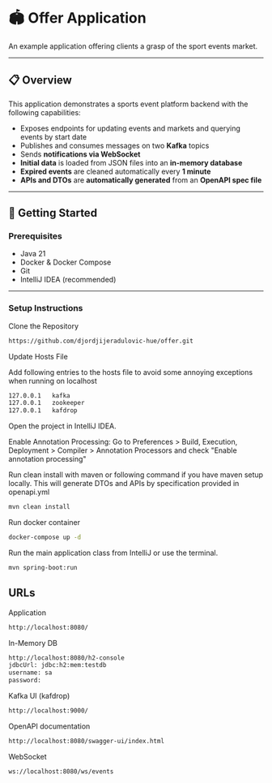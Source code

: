 # 🏟️ Offer Application

An example application offering clients a grasp of the sport events market.

---

## 📋 Overview

This application demonstrates a sports event platform backend with the following capabilities:

- Exposes endpoints for updating events and markets and querying events by start date
- Publishes and consumes messages on two **Kafka** topics
- Sends **notifications via WebSocket**
- **Initial data** is loaded from JSON files into an **in-memory database**
- **Expired events** are cleaned automatically every **1 minute**
- **APIs and DTOs** are **automatically generated** from an **OpenAPI spec file**

---

## 🚀 Getting Started

### Prerequisites

- Java 21
- Docker & Docker Compose
- Git
- IntelliJ IDEA (recommended)

---

### Setup Instructions

Clone the Repository
```bash
https://github.com/djordjijeradulovic-hue/offer.git
```

Update Hosts File

Add following entries to the hosts file to avoid some annoying exceptions when running on localhost

```bash
127.0.0.1   kafka
127.0.0.1   zookeeper
127.0.0.1   kafdrop
```

Open the project in IntelliJ IDEA.

Enable Annotation Processing:
Go to Preferences > Build, Execution, Deployment > Compiler > Annotation Processors
and check "Enable annotation processing"

Run clean install with maven or following command if you have maven setup locally.
This will generate DTOs and APIs by specification provided in openapi.yml
```bash
mvn clean install 
```

Run docker container
```bash
docker-compose up -d
```

Run the main application class from IntelliJ or use the terminal.
```bash
mvn spring-boot:run
```

## URLs

Application
```bash
http://localhost:8080/
```

In-Memory DB
```bash
http://localhost:8080/h2-console
jdbcUrl: jdbc:h2:mem:testdb
username: sa
password:
```

Kafka UI (kafdrop)
```bash
http://localhost:9000/
```

OpenAPI documentation
```bash
http://localhost:8080/swagger-ui/index.html
```
WebSocket
```bash
ws://localhost:8080/ws/events
```